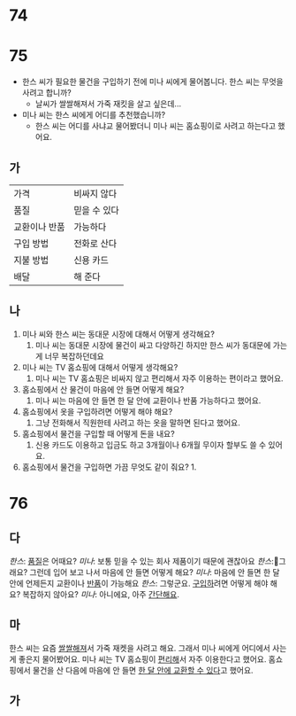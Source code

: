 # 74

# 75
* 한스 씨가 필요한 물건을 구입하기 전에 미나 씨에게 물어봅니다. 한스 씨는 무엇을 사려고 합니까? 
	* 날씨가 쌀쌀해져서 가죽 재킷을 살고 싶은데...
* 미나 씨는 한스 씨에게 어디를 추천했습니까? 
	* 한스 씨는 어디를 사냐교 물어봤더니 미나 씨는 홈쇼핑이로 사려고 하는다고 했어요.
## 가
|         |         |
| ------- | ------- |
| 가격      | 비싸지 않다  |
| 품질      | 믿을 수 있다 |
| 교환이나 반품 | 가능하다    |
| 구입 방법   | 전화로 산다  |
| 지불 방법   | 신용 카드   |
| 배달      | 해 준다    |
## 나
1. 미나 씨와 한스 씨는 동대문 시장에 대해서 어떻게 생각해요?
	1. 미나 씨는 동대문 시장에 물건이 싸고 다양하긴 하지만 한스 씨가 동대문에 가는 게 너무 복잡하던데요
2. 미나 씨는 TV 홈쇼핑에 대해서 어떻게 생각해요?
	1. 미나 씨는 TV 홈쇼핑은 비싸지 않고 편리해서 자주 이용하는 편이라고 했어요.
3. 홈쇼핑에서 산 물건이 마음에 안 들면 어떻게 해요?
	1. 미나 씨는 마음에 안 들면 한 달 안에 교환이나 반품 가능하다고 했어요.
4. 홈쇼핑에서 옷을 구입하려면 어떻게 해야 해요?
	1. 그냥 전화해서 직원한테 사려고 하는 옷을 말하면 된다고 했어요.
5. 홈쇼핑에서 물건을 구입할 때 어떻게 돈을 내요?
	1. 신용 카드도 이용하고 입금도 하고 3개월이나 6개월 무이자 할부도 쓸 수 있어요.
6. 홈쇼핑에서 물건을 구입하면 가끔 무엇도 같이 줘요?
	1. 
# 76
## 다
*한스*: <u>품질</u>은 어때요?
*미나*: 보통 믿을 수 있는 회사 제품이기 때문에 괜찮아요
*한스*:그래요? 그런데 입어 보고 나서 마음에 안 들면 어떻게 해요?
*미나*: 마음에 안 들면 한 달 안에 언제든지 교환이나 <u>반품</u>이 가능해요
*한스*: 그렇군요. <u>구입하</u>려면 어떻게 해야 해요? 복잡하지 않아요?
*미나*: 아니에요, 아주 <u>간단해요</u>.
## 마
한스 씨는 요즘 <u>쌀쌀해져</u>서 가죽 재켓을 사려고 해요. 그래서 미나 씨에게 어디에서 사는 게 좋은지 물어봤어요. 미나 씨는 TV 홈쇼핑이 <u>편리해</u>서 자주 이용한다고 했어요. 홈쇼핑에서 물건을 산 다음에 마음에 안 들면 <u>한 달 안에 교환할 수 있다</u>고 했어요.
## 가